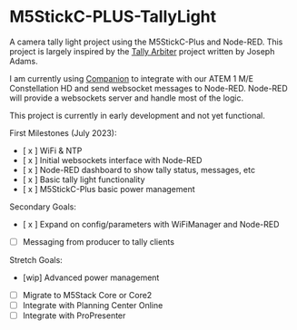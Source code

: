 # M5StickC-PLUS-TallyLight
A camera tally light project using the M5StickC-Plus and Node-RED. This project is largely inspired by the [Tally Arbiter](http://tallyarbiter.com/) project written by Joseph Adams.

I am currently using [Companion](https://bitfocus.io/companion) to integrate with our ATEM 1 M/E Constellation HD and send websocket messages to Node-RED. Node-RED will provide a websockets server and handle most of the logic.

This project is currently in early development and not yet functional.

First Milestones (July 2023):
- [ x ] WiFi & NTP
- [ x ] Initial websockets interface with Node-RED
- [ x ] Node-RED dashboard to show tally status, messages, etc
- [ x ] Basic tally light functionality
- [ x ] M5StickC-Plus basic power management

Secondary Goals:
- [ x ] Expand on config/parameters with WiFiManager and Node-RED
- [   ] Messaging from producer to tally clients

Stretch Goals:
- [wip] Advanced power management
- [   ] Migrate to M5Stack Core or Core2
- [   ] Integrate with Planning Center Online
- [   ] Integrate with ProPresenter
